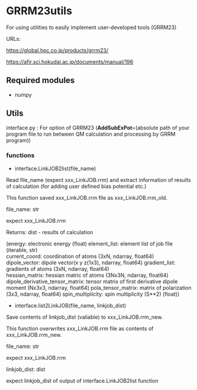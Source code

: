 # GRRM23utils
For using utilities to easily implement user-developed tools (GRRM23)

URLs:

https://global.hpc.co.jp/products/grrm23/

https://afir.sci.hokudai.ac.jp/documents/manual/196


## Required modules
- numpy

## Utils
interface.py : For option of GRRM23 (**AddSubExPot**=(absolute path of your program file to run between QM calculation and processing by GRRM program)) 
 

### functions
- interface.LinkJOB2list(file_name)

Read file_name (expect xxx_LinkJOB.rrm) and extract information of results of calculation (for adding user defined bias potential etc.)

This function saved xxx_LinkJOB.rrm file as xxx_LinkJOB.rrm_old.

file_name: str

expect xxx_LinkJOB.rrm

Returns: dist - results of calculation 

(energy: electronic energy (float) 
 element_list: element list of job file (iterable, str)  
 current_coord:  coordination of atoms (3xN, ndarray, float64)  
 dipole_vector: dipole vector(x y z(1x3), ndarray, float64) 
 gradient_list: gradients of atoms (3xN, ndarray, float64)  
 hessian_matrix: hessian matric of atoms (3Nx3N, ndarray, float64)
 dipole_derivative_tensor_matrix: tensor matrix of first derivative dipole moment (Nx3x3, ndarray, float64)
 pola_tensor_matrix: matrix of polarization (3x3, ndarray, float64)
 spin_multiplicity: spin multiplicity (S**2) (float)) 

- interface.list2LinkJOB(file_name, linkjob_dist)

Save contents of linkjob_dist (valiable) to xxx_LinkJOB.rrm_new.

This function overwrites xxx_LinkJOB.rrm file as contents of xxx_LinkJOB.rrm_new.

file_name: str

  expect xxx_LinkJOB.rrm

linkjob_dist: dist

  expect linkjob_dist of output of interface.LinkJOB2list function



  

